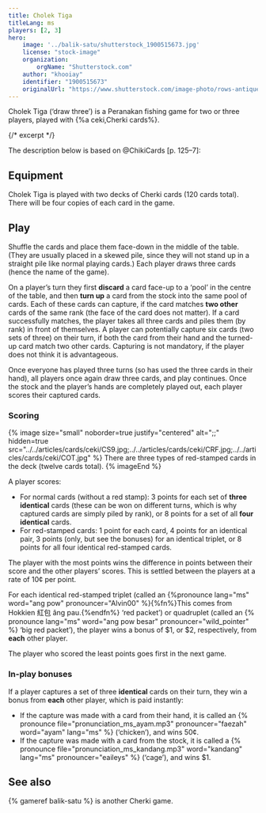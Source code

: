 ```yaml
---
title: Cholek Tiga
titleLang: ms
players: [2, 3]
hero:
    image: '../balik-satu/shutterstock_1900515673.jpg'
    license: "stock-image"
    organization:
        orgName: "Shutterstock.com"
    author: "khooiay"
    identifier: "1900515673"
    originalUrl: "https://www.shutterstock.com/image-photo/rows-antique-nyonya-tiles-pink-flowers-1900515673"
---
```


<p class="lead"><span class="noun" lang="ms">Cholek Tiga</span> (‘draw three’) is a Peranakan fishing game for two or three players, played with {%a ceki,Cherki cards%}.</p>

{/* excerpt */}

The description below is based on @ChikiCards [p. 125–7]:

## Equipment

<span class="noun" lang="ms">Cholek Tiga</span> is played with two decks of <span class="noun"
lang="ms">Cherki</span> cards (120 cards total). There will be four copies of
each card in the game.

## Play

Shuffle the cards and place them face-down in the middle of the table. (They are
usually placed in a skewed pile, since they will not stand up in a straight pile
like normal playing cards.) Each player draws three cards (hence the name of the
game).

On a player’s turn they first **discard** a card face-up to a ‘pool’ in the
centre of the table, and then **turn up** a card from the stock into the same
pool of cards. Each of these cards can capture, if the card matches **two
other** cards of the same rank (the face of the card does not matter). If a card
successfully matches, the player takes all three cards and piles them (by rank)
in front of themselves. A player can potentially capture six cards (two sets of
three) on their turn, if both the card from their hand and the turned-up card
match two other cards. Capturing is not mandatory, if the player does not think
it is advantageous.

Once everyone has played three turns (so has used the three cards in their
hand), all players once again draw three cards, and play continues. Once the
stock and the player’s hands are completely played out, each player scores their
captured cards.

### Scoring

{% image 
    size="small"
    noborder=true
    justify="centered"
    alt=";;"
    hidden=true
    src="../../articles/cards/ceki/CS9.jpg;../../articles/cards/ceki/CRF.jpg;../../articles/cards/ceki/COT.jpg" %}
There are three types of red-stamped cards in the deck (twelve cards total).
{% imageEnd %}

A player scores:

* For normal cards (without a red stamp): 3 points for each set of **three
  identical** cards (these can be won on different turns, which is why captured
  cards are simply piled by rank), or 8 points for a set of all **four
  identical** cards.
* For red-stamped cards: 1 point for each card, 4 points for an identical pair,
  3 points (only, but see the bonuses) for an identical triplet, or 8 points for
  all four identical red-stamped cards.

The player with the most points wins the difference in points between their
score and the other players’ scores. This is settled between the players at a
rate of 10¢ per point.

For each identical red-stamped triplet (called an {%pronounce lang="ms"
word="ang pow" pronouncer="Alvin00" %}{%fn%}This comes from Hokkien <span
lang="nan">紅包</span> <span lang="nan-Latn">âng pau</span>.{%endfn%} ‘red
packet’) or quadruplet (called an {% pronounce lang="ms" word="ang pow besar"
pronouncer="wild_pointer" %} ‘big red packet’), the player wins a bonus of $1,
or $2, respectively, from **each** other player.

The player who scored the least points goes first in the next game.

### In-play bonuses

If a player captures a set of three **identical** cards on their turn, they win
a bonus from **each** other player, which is paid instantly:

* If the capture was made with a card from their hand, it is called an {%
  pronounce file="pronunciation_ms_ayam.mp3" pronouncer="faezah" word="ayam"
  lang="ms" %} (‘chicken’), and wins 50¢.
* If the capture was made with a card from the stock, it is called a {%
  pronounce file="pronunciation_ms_kandang.mp3" word="kandang" lang="ms"
  pronouncer="eaileys" %}  (‘cage’), and wins $1.

## See also

{% gameref balik-satu %} is another <span class="noun" lang="ms-Latn">Cherki</span> game.
